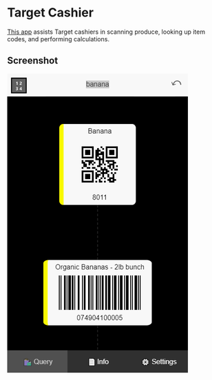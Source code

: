 # Target Cashier

[This app](http://app.target.turtlemay.us/) assists Target cashiers in scanning produce, looking up item codes, and performing calculations.

## Screenshot

![](resources/capture.gif)
